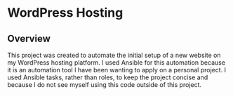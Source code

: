 # WordPress Hosting
## Overview
This project was created to automate the initial setup of a new website on my WordPress hosting platform. I used Ansible for this automation because it is an automation tool I have been wanting to apply on a personal project. I used Ansible tasks, rather than roles, to keep the project concise and because I do not see myself using this code outside of this project.
